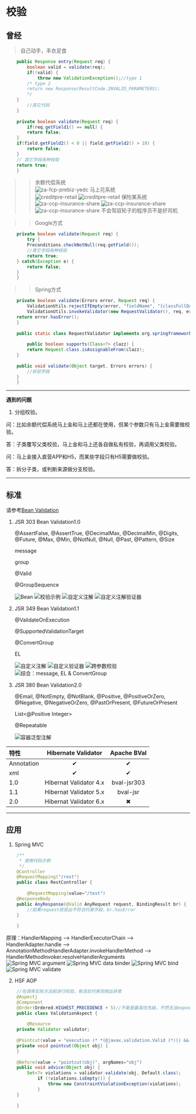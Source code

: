 校验
======
## 曾经
> 自己动手，丰衣足食

```java
    public Response entry(Request req) {
        boolean valid = validate(req);
        if(!valid) {
    	    throw new ValidationException();//type 1
	    /* type 2
	    return new Response(ResultCode.INVALID_PARAMETERS);
	    */
	}
        //其它代码		
    }
	
    private boolean validate(Request req) {
        if(req.getField1() == null) {
	    return false;
	}
	if(field.getField2() < 0 || field.getField2() > 10) {
	    return false;
	}
	// 其它字段各种校验
	return true;
    }
```    
    
>> 余额代偿系统	
	![za-fcp-prebiz-yedc](https://github.com/iMinusMinus/ex/blob/master/images/validation/yedc.png?raw=true)
>> 马上花系统	
	![creditpre-retail](https://github.com/iMinusMinus/ex/blob/master/images/validation/msh1.png?raw=true)
	![creditpre-retail](https://github.com/iMinusMinus/ex/blob/master/images/validation/msh2.png?raw=true)
>> 保险某系统
	![za-ccp-insurance-share](https://github.com/iMinusMinus/ex/blob/master/images/validation/policy1.png?raw=true)
	![za-ccp-insurance-share](https://github.com/iMinusMinus/ex/blob/master/images/validation/policy2.png?raw=true)
	![za-ccp-insurance-share](https://github.com/iMinusMinus/ex/blob/master/images/validation/policy3.png?raw=true)
> 不会驾驭轮子的程序员不是好司机

>>Google方式	
```java 
    private boolean validate(Request req) {
        try {
	    Preconditions.checkNotNull(req.getField());
	    //其它字段各种校验
	    return true;
	} catch(Exception e) {
	    return false;
	}	
    }
```    
>>Spring方式	
```java
    private boolean validate(Errors error, Request req) {
        ValidationUtils.rejectIfEmpty(error, "fieldName", "{classFullQualifiedName.fieldName.ConstraintType}", "XX不能为空");
        ValidationUtils.invokeValidator(new RequestValidator(), req, error);
	return error.hasError();
    }
    
    public static class RequestValidator implements org.springframework.validation.Validator {
	
        public boolean supports(Class<?> clazz) {
	    return Request.class.isAssignableFrom(clazz);
	}
		
	public void validate(Object target, Errors errors) {
	    //校验字段
	}
    }
```    
-----------------------------------------------------------------------------------------------------------------------
__遇到的问题__

1. 分组校验。

问：比如余额代偿系统马上金和马上还都在使用，但某个参数只有马上金需要做校验。

答：子类覆写父类校验，马上金和马上还各自做私有校验，再调用父类校验。

问：马上金接入直营APP和H5，而某些字段只有H5需要做校验。

答：拆分子类，或判断来源做分支校验。

-----------------------------------------------------------------------------------------------------------------------

## 标准

   请参考[Bean Validation](http://beanvalidation.org/specification/ "Specification hosted on Red Hat")
   
1. JSR 303 Bean Validation1.0

   @AssertFalse, @AssertTrue, @DecimalMax, @DecimalMin, @Digits, @Future, @Max, @Min, @NotNull, @Null, @Past, @Pattern, @Size
   
   message
   
   group
   
   @Valid
   
   @GroupSequence
   
   ![Bean](https://github.com/iMinusMinus/ex/blob/master/images/validation/bean.png?raw=true)
   ![校验示例](https://github.com/iMinusMinus/ex/blob/master/images/validation/test.png?raw=true)
   ![自定义注解](https://github.com/iMinusMinus/ex/blob/master/images/validation/constraint.png?raw=true)
   ![自定义注解验证器](https://github.com/iMinusMinus/ex/blob/master/images/validation/constraintValidator.png?raw=true)
   
2. JSR 349 Bean Validation1.1

    @ValidateOnExecution
    
    @SupportedValidationTarget
    
    @ConvertGroup
	
    EL
	
   ![](https://github.com/iMinusMinus/ex/blob/master/images/validation/crossContraint.png?raw=true "自定义注解")
   ![自定义验证器](https://github.com/iMinusMinus/ex/blob/master/images/validation/crossValidator.png?raw=true)
   ![跨参数校验](https://github.com/iMinusMinus/ex/blob/master/images/validation/crossTest.png?raw=true)
   ![综合：message, EL & ConvertGroup](https://github.com/iMinusMinus/ex/blob/master/images/validation/mix.png?raw=true)
	
3. JSR 380 Bean Validation2.0

	@Email, @NotEmpty, @NotBlank, @Positive, @PositiveOrZero, @Negative, @NegativeOrZero, @PastOrPresent, @FutureOrPresent
    
	List<@Positive Integer>
    
	@Repeatable
	
	![容器泛型注解](https://github.com/iMinusMinus/ex/blob/master/images/validation/generic.png?raw=true)
	
|特性|Hibernate Validator|Apache BVal|
|:------|:------:|:------:|
|Annotation|&#10004;|&#10004;|
|xml|&#10004;|&#10004;|
|1.0|Hibernat Validator 4.x|bval-jsr303|
|1.1|Hibernat Validator 5.x|bval-jsr|
|2.0|Hibernat Validator 6.x|&#10006;|

-----------------------------------------------------------------------------------------------------------------------


## 应用

1. Spring MVC

```java
    /**
     * 使用代码示例
     */
    @Controller
    @RequestMapping("/rest")
    public class RestController {
	
        @RequestMapping(value="/test")
	@ResponseBody
	public AnyResponse(@Valid AnyRequest request, BindingResult br) {
	    //如果request校验出不符合约束字段，br.hasError
	}
	
    }
```

原理：HandlerMapping --> HandlerExecutorChain --> HandlerAdapter.handle --> AnnotationMethodHandlerAdapter.invokeHandlerMethod --> HandlerMethodInvoker.resolveHandlerArguments	
   ![Spring MVC argument](https://github.com/iMinusMinus/ex/blob/master/images/validation/arg1.png?raw=true)
   ![Spring MVC data binder](https://github.com/iMinusMinus/ex/blob/master/images/validation/arg2.png?raw=true)
   ![Spring MVC bind](https://github.com/iMinusMinus/ex/blob/master/images/validation/bind.png?raw=true)
   ![Spring MVC validate](https://github.com/iMinusMinus/ex/blob/master/images/validation/validate.png?raw=true)
	
2. HSF AOP
```java
    //在调用实际方法前进行校验，有违反约束则抛出异常
    @Aspectj
    @Component
    @Order(Ordered.HIGHEST_PRECEDENCE + 5)//不能是最高优先级，不然无法expose，@see ExposeInvocationInterceptor
    public class ValidationAspect {
	
        @Resource
	private Validator validator;
		
	@Pointcut(value = "execution (* *(@javax.validation.Valid (*))) && args(obj)", argNames="obj")
	private void pointcut(Object obj) {
	}
		
	@Before(value = "pointcut(obj)", argNames="obj")
	public void advice(Object obj) {
	    Set<?> violations = validator.validate(obj, Default.class);
            if (!violations.isEmpty()) {
                throw new ConstraintViolationException(violations);
            }
	}
		
    }

